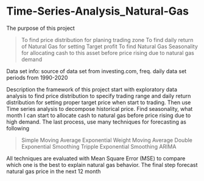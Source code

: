 # Time-Series-Analysis_Natural-Gas

The purpose of this project
> To find price distribution for planing trading zone
> To find daily return of Natural Gas for setting Target profit 
> To find Natural Gas Seasonality for allocating cash to this asset before price rising due to 
natural gas demand 

Data set info: source of data set from investing.com, freq. daily data set periods from 1990-2020

Description
the framework of this project start with exploratory data analysis to find price distribution to specify
trading range and daily return distribution for setting proper target price when start to trading. Then use
Time series analysis to decompose historical price. Find seasonality, what month I can start to allocate cash
to natural gas before price rising due to high demand. The last process, use many techniques for forecasting 
as following

>Simple Moving Average
>Exponential Weight Moving Average
>Double Exponential Smoothing
>Tripple Exponential Smoothing
>ARIMA

All techniques are evaluated with Mean Square Error (MSE) to compare which one is the best to explain natural gas
behavior. The final step forecast natural gas price in the next 12 month
